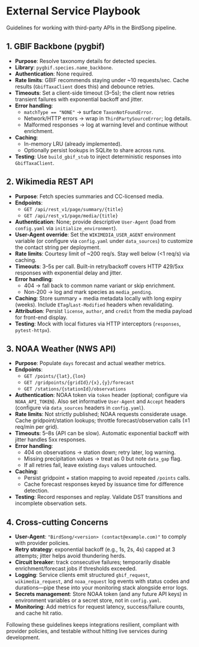 # External Service Playbook

Guidelines for working with third-party APIs in the BirdSong pipeline.

## 1. GBIF Backbone (pygbif)
- **Purpose**: Resolve taxonomy details for detected species.
- **Library**: `pygbif.species.name_backbone`.
- **Authentication**: None required.
- **Rate limits**: GBIF recommends staying under ~10 requests/sec. Cache results (`GbifTaxaClient` does this) and debounce retries.
- **Timeouts**: Set a client-side timeout (3–5s); the client now retries transient failures with exponential backoff and jitter.
- **Error handling**:
  - `matchType == "NONE"` → surface `TaxonNotFoundError`.
  - Network/HTTP errors → wrap in `ThirdPartySourceError`; log details.
  - Malformed responses → log at warning level and continue without enrichment.
- **Caching**:
  - In-memory LRU (already implemented).
  - Optionally persist lookups in SQLite to share across runs.
- **Testing**: Use `build_gbif_stub` to inject deterministic responses into `GbifTaxaClient`.

## 2. Wikimedia REST API
- **Purpose**: Fetch species summaries and CC-licensed media.
- **Endpoints**:
  - `GET /api/rest_v1/page/summary/{title}`
  - `GET /api/rest_v1/page/media/{title}`
- **Authentication**: None; provide descriptive `User-Agent` (load from `config.yaml` via `initialize_environment`).
- **User-Agent override**: Set the `WIKIMEDIA_USER_AGENT` environment variable (or configure via `config.yaml` under `data_sources`) to customize the contact string per deployment.
- **Rate limits**: Courtesy limit of ~200 req/s. Stay well below (<1 req/s) via caching.
- **Timeouts**: 3–5s per call. Built-in retry/backoff covers HTTP 429/5xx responses with exponential delay and jitter.
- **Error handling**:
  - 404 → fall back to common name variant or skip enrichment.
  - Non-200 → log and mark species as `media_pending`.
- **Caching**: Store summary + media metadata locally with long expiry (weeks). Include `ETag`/`Last-Modified` headers when revalidating.
- **Attribution**: Persist `license`, `author`, and `credit` from the media payload for front-end display.
- **Testing**: Mock with local fixtures via HTTP interceptors (`responses`, `pytest-httpx`).

## 3. NOAA Weather (NWS API)
- **Purpose**: Populate `days` forecast and actual weather metrics.
- **Endpoints**:
  - `GET /points/{lat},{lon}`
  - `GET /gridpoints/{gridId}/{x},{y}/forecast`
  - `GET /stations/{stationId}/observations`
- **Authentication**: NOAA token via `token` header (optional; configure via `NOAA_API_TOKEN`). Also set informative `User-Agent` and `Accept` headers (configure via `data_sources` headers in `config.yaml`).
- **Rate limits**: Not strictly published; NOAA requests considerate usage. Cache gridpoint/station lookups; throttle forecast/observation calls (≤1 req/min per grid).
- **Timeouts**: 5–8s (API can be slow). Automatic exponential backoff with jitter handles 5xx responses.
- **Error handling**:
  - 404 on observations → station down; retry later, log warning.
  - Missing precipitation values → treat as 0 but note `data_gap` flag.
  - If all retries fail, leave existing `days` values untouched.
- **Caching**:
  - Persist gridpoint + station mapping to avoid repeated `/points` calls.
  - Cache forecast responses keyed by issuance time for difference detection.
- **Testing**: Record responses and replay. Validate DST transitions and incomplete observation sets.

## 4. Cross-cutting Concerns
- **User-Agent**: `"BirdSong/<version> (contact@example.com)"` to comply with provider policies.
- **Retry strategy**: exponential backoff (e.g., 1s, 2s, 4s) capped at 3 attempts; jitter helps avoid thundering herds.
- **Circuit breaker**: track consecutive failures; temporarily disable enrichment/forecast jobs if thresholds exceeded.
- **Logging**: Service clients emit structured `gbif_request`, `wikimedia_request`, and `noaa_request` log events with status codes and durations—pipe these into your monitoring stack alongside error logs.
- **Secrets management**: Store NOAA token (and any future API keys) in environment variables or a secret store, not in `config.yaml`.
- **Monitoring**: Add metrics for request latency, success/failure counts, and cache hit ratio.

Following these guidelines keeps integrations resilient, compliant with provider policies, and testable without hitting live services during development.
